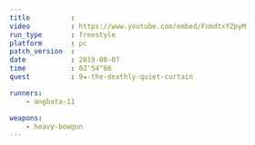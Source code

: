 ```yaml
---
title          :
video          : https://www.youtube.com/embed/FnmdtxYZpyM
run_type       : freestyle
platform       : pc
patch_version  : 
date           : 2019-08-07
time           : 02'54"66
quest          : 9★-the-deathly-quiet-curtain

runners:
    - angbata-11

weapons:
    - heavy-bowgun
---
```

